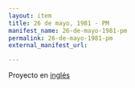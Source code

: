 ```yaml
---
layout: item
title: 26 de mayo, 1981 - PM
manifest_name: 26-de-mayo-1981-pm
permalink: 26-de-mayo-1981-pm
external_manifest_url: 

---
```

<!-- Add an essay or interpretive material below this line,
using HTML or markdown.  Do not modify this file above this line -->
Proyecto en <a href="https://lgsump.github.io/radio-venceremos-english/May-26-1981-pM">inglés</a>
<br>
